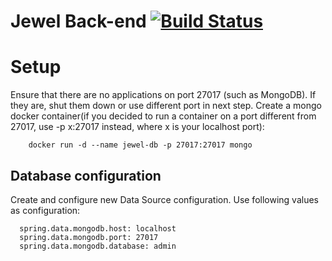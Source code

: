 # Jewel Back-end [![Build Status](https://travis-ci.com/ooow/jewel-b.svg?token=9FACddwEUzmJsZDJqVky&branch=master)](https://travis-ci.com/ooow/jewel-b)

# Setup
Ensure that there are no applications on port 27017 (such as MongoDB). If they are, shut them down or use different port in next step.
Create a mongo docker container(if you decided to run a container on a port different from 27017, use -p x:27017 instead, where x is your localhost port):
```
	docker run -d --name jewel-db -p 27017:27017 mongo
```
## Database configuration
Create and configure new Data Source configuration.
Use following values as configuration:
```
  spring.data.mongodb.host: localhost
  spring.data.mongodb.port: 27017
  spring.data.mongodb.database: admin
```